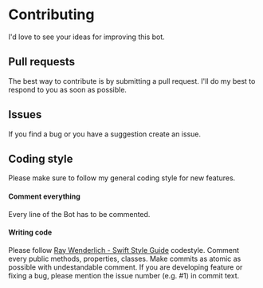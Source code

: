 Contributing
============
I'd love to see your ideas for improving this bot.

## Pull requests
The best way to contribute is by submitting a pull request.
I'll do my best to respond to you as soon as possible.

## Issues
If you find a bug or you have a suggestion create an issue.

## Coding style
Please make sure to follow my general coding style for new features.

#### Comment everything
Every line of the Bot has to be commented.

#### Writing code
Please follow [Ray Wenderlich - Swift Style Guide](https://github.com/raywenderlich/swift-style-guide#correctness) codestyle. Comment every public methods, properties, classes. Make commits as atomic as possible with undestandable comment. If you are developing feature or fixing a bug, please mention the issue number (e.g. #1) in commit text.
